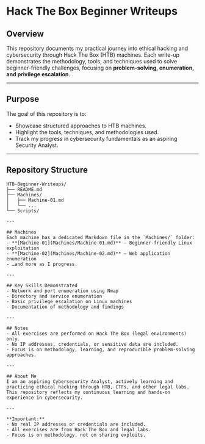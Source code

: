 # Hack The Box Beginner Writeups

## Overview
This repository documents my practical journey into ethical hacking and cybersecurity through Hack The Box (HTB) machines. 
Each write-up demonstrates the methodology, tools, and techniques used to solve beginner-friendly challenges, focusing on **problem-solving, enumeration, and privilege escalation**.

---

## Purpose
The goal of this repository is to:
- Showcase structured approaches to HTB machines.
- Highlight the tools, techniques, and methodologies used.
- Track my progress in cybersecurity fundamentals as an aspiring Security Analyst.

---

## Repository Structure
```text
HTB-Beginner-Writeups/
├── README.md
├── Machines/
│   ├── Machine-01.md
│   └── ...
└── Scripts/

---

## Machines
Each machine has a dedicated Markdown file in the `Machines/` folder:
- **[Machine-01](Machines/Machine-01.md)** – Beginner-friendly Linux exploitation
- **[Machine-02](Machines/Machine-02.md)** – Web application enumeration
- …and more as I progress.

---

## Key Skills Demonstrated
- Network and port enumeration using Nmap
- Directory and service enumeration
- Basic privilege escalation on Linux machines
- Documentation of methodology and findings

---

## Notes
- All exercises are performed on Hack The Box (legal environments) only.  
- No IP addresses, credentials, or sensitive data are included.  
- Focus is on methodology, learning, and reproducible problem-solving approaches.

---

## About Me
I am an aspiring Cybersecurity Analyst, actively learning and practicing ethical hacking through HTB, CTFs, and other legal labs. This repository reflects my continuous learning and hands-on experience in cybersecurity.

---

**Important:**
- No real IP addresses or credentials are included.
- All exercises are from Hack The Box and legal labs.
- Focus is on methodology, not on sharing exploits.
